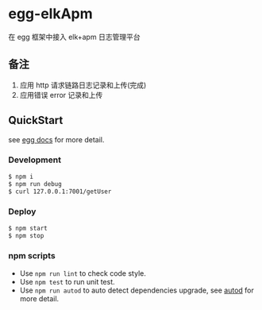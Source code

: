 # egg-elkApm

在 egg 框架中接入 elk+apm 日志管理平台

## 备注

1. 应用 http 请求链路日志记录和上传(完成)
2. 应用错误 error 记录和上传

## QuickStart

<!-- add docs here for user -->

see [egg docs][egg] for more detail.

### Development

```bash
$ npm i
$ npm run debug
$ curl 127.0.0.1:7001/getUser
```

### Deploy

```bash
$ npm start
$ npm stop
```

### npm scripts

- Use `npm run lint` to check code style.
- Use `npm test` to run unit test.
- Use `npm run autod` to auto detect dependencies upgrade, see [autod](https://www.npmjs.com/package/autod) for more detail.

[egg]: https://eggjs.org
